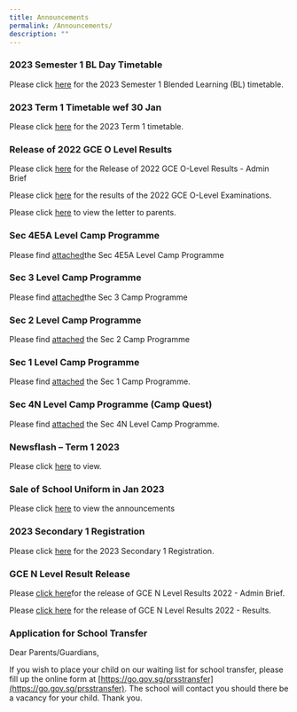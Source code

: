 ```yaml
---
title: Announcements
permalink: /Announcements/
description: ""
---
```

### 2023 Semester 1 BL Day Timetable

Please click [here](/files/2023%20SEM1%20BL%20TT%20V2%20-%20Class.pdf) for the 2023 Semester 1 Blended Learning (BL) timetable.

### 2023 Term 1 Timetable wef 30 Jan

Please click [here](/files/2023%20T1%20Timetable%20WEF%2030%20Jan%20FINAL2%20CLASSES.pdf) for the 2023 Term 1 timetable.

### Release of 2022 GCE O Level Results

Please click [here](/files/Release%20of%202022%20GCE%20O%20Level%20Results_Admin%20Brief_for%20school%20website.pdf) for the Release of 2022 GCE O-Level Results - Admin Brief

Please click [here](/files/Release%20of%202022%20GCE%20O%20Level%20Results_For%20School%20Website.pdf) for the results of the 2022 GCE O-Level Examinations.

Please click [here](/release-of-2022-gce-o-level-results) to view the letter to parents.

### Sec 4E5A Level Camp Programme

Please find [attached](/files/Sec%204E5NA%20Level%20Camp%20Programme.pdf)the Sec 4E5A Level Camp Programme

### Sec 3 Level Camp Programme

Please find [attached](/files/Sec%203%20Camp%202023_Programme_updated%205%20Jan.pdf)the Sec 3 Camp Programme

### Sec 2 Level Camp Programme

Please find [attached](/files/Camp%20Prog%20for%20Parents.pdf) the Sec 2 Camp Programme

### Sec 1 Level Camp Programme

Please find [attached](/files/Camp%20Oneiric%20Programme.pdf) the Sec 1 Camp Programme.

### Sec 4N Level Camp Programme (Camp Quest)

Please find [attached](/files/Camp%20Quest%20Programme.pdf) the Sec 4N Level Camp Programme.

### Newsflash – Term 1 2023

Please click [here](/files/Newsflash%20Term%201%202023_Final.pdf) to view.

### Sale of School Uniform in Jan 2023

Please click [here](/files/Pasir%20Ris%20Secondary%20%20sale%20schedule%20Jan%202023%20.pdf) to view the announcements


### 2023 Secondary 1 Registration

Please click [here](/2023-secondary-1-registration) for the 2023 Secondary 1 Registration.

### GCE N Level Result Release

Please [click here](/files/Release%20of%20GCE%20N%20Level%20Results%202022_Admin%20Brief%2019%20Dec%20Final%20-%20for%20school%20website.pdf)for the release of GCE N Level Results 2022 - Admin Brief.

Please [click here](/files/Release%20of%20GCE%20N%20Level%20Results%202022_Results%20-%20final%20for%20school%20website.pdf) for the release of GCE N Level Results 2022 - Results.

### Application for School Transfer

Dear Parents/Guardians,

If you wish to place your child on our waiting list for school transfer, please fill up the online form at [https://go.gov.sg/prsstransfer](https://go.gov.sg/prsstransfer). The school will contact you should there be a vacancy for your child. Thank you.